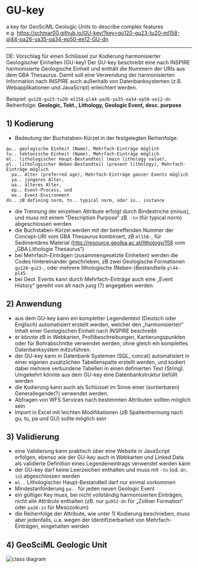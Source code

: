 # GU-key

a key for GeoSciML Geologic Units to describe complex features  
e.g. <https://schmar00.github.io/GU-key/?key=gu120-gu23-tu20-ml158-pl44-pa26-ya35-oa34-ep50-ee12-GU-dn>

__________
DE: Vorschlag für einen Schlüssel zur Kodierung harmonisierter Geologischer Einheiten (GU-key)
Der GU-key beschreibt eine nach INSPIRE harmonisierte Geologische Einheit und enthält die Nummern der URIs aus dem GBA Thesaurus. Damit soll eine Verwendung der harmonisierten Information nach INSPIRE auch außerhalb von Datenbanksystemen (z.B. Webapplikationen und JavaScript) erleichtert werden.  
  
Beispiel: ```gu120-gu23-tu20-ml158-pl44-pa26-ya35-oa34-ep50-ee12-dn```  
Reihenfolge: **Geologic, Tekt., Lithology, Geologic Event, desc. purpose**  
  
## 1) Kodierung  
  
- Bedeutung der Buchstaben-Kürzel in der festgelegten Reihenfolge:

```
gu.. geologische Einheit (Name), Mehrfach-Einträge möglich
tu.. tektonische Einheit (Name), Mehrfach-Einträge möglich  
ml.. lithologischer Haupt-Bestandteil (main lithology value),   
pl.. lithologischer Neben-Bestandteil (present lithology), Mehrfach-Einträge möglich  
  pa.. Alter (preferred age), Mehrfach-Einträge ganzer Events möglich   
  ya.. jüngeres Alter,   
  oa.. älteres Alter,   
  ep.. Event-Process, und   
  ee.. Event-Environment  
dn.. zB defining norm, tn.. typical norm, oder in.. instance  
```

- die Trennung der einzelnen Attribute erfolgt durch Bindestriche (minus), und muss mit einem “Description Purpose” zB. ```-tn``` (für typical norm) abgeschlossen werden  
- die Buchstaben-Kürzel werden mit der betreffenden Nummer der Concept-URI vom GBA Thesaurus kombiniert, zB ```ml158-```, für Sedimentäres Material (<http://resource.geolba.ac.at/lithology/158> vom „GBA Lithologie Thesaurus“)  
- bei Mehrfach-Einträgen (zusammengesetzte Einheiten) werden die Codes hintereinander geschrieben, zB zwei Geologische Formationen ```gu120-gu23-```, oder mehrere lithologische (Neben-)Bestandteile ```pl44-pl45-```  
- bei Geol. Events kann durch Mehrfach-Einträge auch eine „Event History“ gereiht von alt nach jung (?) angegeben werden.  
  
## 2) Anwendung

- aus dem GU-key kann ein kompletter Legendentext (Deutsch oder Englisch) automatisiert erstellt werden, welcher den „harmonisierten“ Inhalt einer Geologischen Einheit nach INSPIRE beschreibt  
- er könnte zB in Webkarten, Profilbeschreibungen, Kartierungspunkten oder für Bohrabschnitte verwendet werden, ohne gleich ein komplettes Datenbanksystem mitzuführen.  
- der GU-key kann in Datenbank Systemen (SQL, concat) automatisiert in einer eigenen zusätzlichen Tabellenspalte erstellt werden, und kodiert dabei mehrere verbundene Tabellen in einen definierten Text (String). Umgekehrt könnte aus dem GU-key eine Datenbankstruktur befüllt werden  
- die Kodierung kann auch als Schlüssel im Sinne einer (sortierbaren) Generallegende(?) verwendet werden.  
- Abfragen von WFS Services nach bestimmten Attributen sollten möglich sein  
- Import in Excel mit leichten Modifikationen (zB Spaltentrennung nach gu, tu, pa und GU) sollte möglich sein  
  
## 3) Validierung  

- eine Validierung kann praktisch über eine Website in JavaScript erfolgen, ebenso wie der GU-key auch in Webkarten und Linked Data als validierte Definition eines Legendeneintrags verwendet werden kann  
- der GU-key darf keine Leerzeichen enthalten und muss mit ```-tn``` (od. ```dn, in```) abgeschlossen werden  
- ```ml..``` Lithologischer Haupt-Bestandteil darf nur einmal vorkommen  
- Mindestanforderung ```pa..``` für jeden neuen Geologic Event  
- ein gültiger Key muss, bei nicht vollständig harmonisierten Einträgen, nicht alle Attribute enthalten (zB. nur ```gu952-dn``` für „Zollner Formation“ oder ```pa26-in``` für Mesozoikum)  
- die Reihenfolge der Attribute, wie unter 1) Kodierung beschrieben, muss aber jedenfalls, u.a. wegen der Identifizierbarkeit von Mehrfach-Einträgen, eingehalten werden  
  
## 4) GeoSciML Geologic Unit  

![class diagram](http://www.onegeology.org/service_provision/_images/image001.jpg)  
